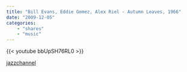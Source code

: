 ```yaml
---
title: "Bill Evans, Eddie Gomez, Alex Riel - Autumn Leaves, 1966"
date: "2009-12-05"
categories:
    - "shares"
    - "music"
---
```


{{< youtube bbUpSH76RL0 >}}

[jazzchannel](http://jazzchannel.tumblr.com/post/257696228/yacannotdie-bill-evans-eddie-gomez-alex-riel)